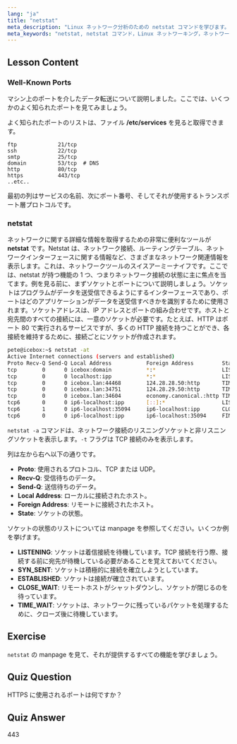 ```yaml
---
lang: "ja"
title: "netstat"
meta_description: "Linux ネットワーク分析のための netstat コマンドを学びます。この初心者向けガイドで、ネットワーク接続、ポート、ソケットを理解しましょう。"
meta_keywords: "netstat, netstat コマンド，Linux ネットワーキング，ネットワーク接続，Linux チュートリアル，初心者，ガイド"
---
```


## Lesson Content

### Well-Known Ports

マシン上のポートを介したデータ転送について説明しました。ここでは、いくつかのよく知られたポートを見てみましょう。

よく知られたポートのリストは、ファイル **/etc/services** を見ると取得できます。

```plaintext
ftp             21/tcp
ssh             22/tcp
smtp            25/tcp
domain          53/tcp  # DNS
http            80/tcp
https           443/tcp
..etc..
```

最初の列はサービスの名前、次にポート番号、そしてそれが使用するトランスポート層プロトコルです。

### netstat

ネットワークに関する詳細な情報を取得するための非常に便利なツールが **netstat** です。Netstat は、ネットワーク接続、ルーティングテーブル、ネットワークインターフェースに関する情報など、さまざまなネットワーク関連情報を表示します。これは、ネットワークツールのスイスアーミーナイフです。ここでは、netstat が持つ機能の 1 つ、つまりネットワーク接続の状態に主に焦点を当てます。例を見る前に、まずソケットとポートについて説明しましょう。ソケットはプログラムがデータを送受信できるようにするインターフェースであり、ポートはどのアプリケーションがデータを送受信すべきかを識別するために使用されます。ソケットアドレスは、IP アドレスとポートの組み合わせです。ホストと宛先間のすべての接続には、一意のソケットが必要です。たとえば、HTTP はポート 80 で実行されるサービスですが、多くの HTTP 接続を持つことができ、各接続を維持するために、接続ごとにソケットが作成されます。

```bash
pete@icebox:~$ netstat -at
Active Internet connections (servers and established)
Proto Recv-Q Send-Q Local Address           Foreign Address         State
tcp        0      0 icebox:domain           *:*                     LISTEN
tcp        0      0 localhost:ipp           *:*                     LISTEN
tcp        0      0 icebox.lan:44468        124.28.28.50:http       TIME_WAIT
tcp        0      0 icebox.lan:34751        124.28.29.50:http       TIME_WAIT
tcp        0      0 icebox.lan:34604        economy.canonical.:http TIME_WAIT
tcp6       0      0 ip6-localhost:ipp       [::]:*                  LISTEN
tcp6       1      0 ip6-localhost:35094     ip6-localhost:ipp       CLOSE_WAIT
tcp6       0      0 ip6-localhost:ipp       ip6-localhost:35094     FIN_WAIT2
```

`netstat -a` コマンドは、ネットワーク接続のリスニングソケットと非リスニングソケットを表示します。`-t` フラグは TCP 接続のみを表示します。

列は左から右へ以下の通りです。

- **Proto**: 使用されるプロトコル、TCP または UDP。
- **Recv-Q**: 受信待ちのデータ。
- **Send-Q**: 送信待ちのデータ。
- **Local Address**: ローカルに接続されたホスト。
- **Foreign Address**: リモートに接続されたホスト。
- **State**: ソケットの状態。

ソケットの状態のリストについては manpage を参照してください。いくつか例を挙げます。

- **LISTENING**: ソケットは着信接続を待機しています。TCP 接続を行う際、接続する前に宛先が待機している必要があることを覚えておいてください。
- **SYN_SENT**: ソケットは積極的に接続を確立しようとしています。
- **ESTABLISHED**: ソケットは接続が確立されています。
- **CLOSE_WAIT**: リモートホストがシャットダウンし、ソケットが閉じるのを待っています。
- **TIME_WAIT**: ソケットは、ネットワークに残っているパケットを処理するために、クローズ後に待機しています。

## Exercise

`netstat` の manpage を見て、それが提供するすべての機能を学びましょう。

## Quiz Question

HTTPS に使用されるポートは何ですか？

## Quiz Answer

443
